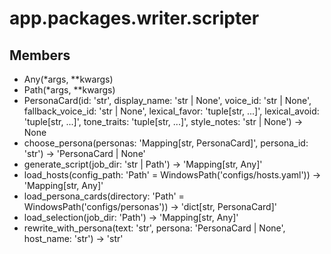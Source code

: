 # app.packages.writer.scripter

## Members
- Any(*args, **kwargs)
- Path(*args, **kwargs)
- PersonaCard(id: 'str', display_name: 'str | None', voice_id: 'str | None', fallback_voice_id: 'str | None', lexical_favor: 'tuple[str, ...]', lexical_avoid: 'tuple[str, ...]', tone_traits: 'tuple[str, ...]', style_notes: 'str | None') -> None
- choose_persona(personas: 'Mapping[str, PersonaCard]', persona_id: 'str') -> 'PersonaCard | None'
- generate_script(job_dir: 'str | Path') -> 'Mapping[str, Any]'
- load_hosts(config_path: 'Path' = WindowsPath('configs/hosts.yaml')) -> 'Mapping[str, Any]'
- load_persona_cards(directory: 'Path' = WindowsPath('configs/personas')) -> 'dict[str, PersonaCard]'
- load_selection(job_dir: 'Path') -> 'Mapping[str, Any]'
- rewrite_with_persona(text: 'str', persona: 'PersonaCard | None', host_name: 'str') -> 'str'
